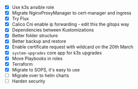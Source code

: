 - [x] Use k3s ansible role
- [x] Migrate NginxProxyManager to cert-manager and ingress
- [x] Try Flux
- [x] Calico Cni enable ip forwarding - edit this the gitops way
- [x] Dependencies between Kustomizations
- [x] Better folder structure
- [x] Better backup and restore 
- [x] Enable certificate request with wildcard on the 20th March
- [x] `system-upgrades` core app for k3s upgrades
- [x] Move Playbooks in roles
- [x] Terraform
- [x] Migrate to SOPS, it's easy to use
- [ ] Migrate over to helm charts
- [ ] Harden security
